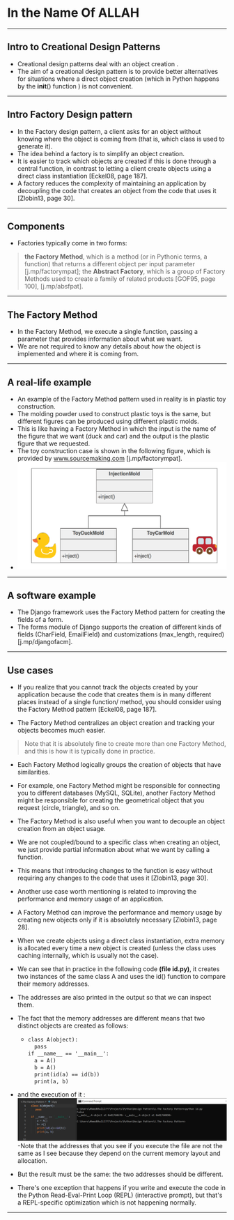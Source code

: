 # In the Name Of ALLAH
---
## Intro to Creational Design Patterns 
 - Creational design patterns deal with an object creation .
 - The aim of a creational design pattern is to provide better alternatives for situations where a direct object creation (which    in Python happens by the __init__() function ) is not convenient.
---
## Intro Factory Design pattern 
 - In the Factory design pattern, a client asks for an object without knowing where the object is coming from (that is, which class is used to generate it).
 -  The idea behind a factory is to simplify an object creation. 
 - It is easier to track which objects are created if this is done through a central function, in contrast to letting a client create objects using a direct class instantiation [Eckel08, page 187].
 -  A factory reduces the complexity of maintaining an application by decoupling the code that creates an object from the code that uses it [Zlobin13, page 30].
---
## Components 
- Factories typically come in two forms: 
> __the Factory Method__, which is a method (or in Pythonic terms, a function) that returns a different object per input parameter [j.mp/factorympat];
> the __Abstract Factory__, which is a group of Factory Methods used to create a family of related products [GOF95, page 100], [j.mp/absfpat].
---
## The Factory Method
 - In the Factory Method, we execute a single function, passing a parameter that provides information about what we want.
 - We are not required to know any details about how the object is implemented and where it is coming from.
---
## A real-life example
- An example of the Factory Method pattern used in reality is in plastic toy
construction. 
- The molding powder used to construct plastic toys is the same,
but different figures can be produced using different plastic molds.
- This is like having a Factory Method in which the input is the name of the figure that we
want (duck and car) and the output is the plastic figure that we requested.
- The toy construction case is shown in the following figure, which is provided by
www.sourcemaking.com [j.mp/factorympat].
- ![](pics/1.PNG)
---
## A software example
- The Django framework uses the Factory Method pattern for creating the fields
of a form.
-  The forms module of Django supports the creation of different kinds
of fields (CharField, EmailField) and customizations (max_length, required)
[j.mp/djangofacm].
---
## Use cases
- If you realize that you cannot track the objects created by your application because
the code that creates them is in many different places instead of a single function/
method, you should consider using the Factory Method pattern [Eckel08, page 187].

- The Factory Method centralizes an object creation and tracking your objects becomes
much easier. 
 > Note that it is absolutely fine to create more than one Factory Method,
and this is how it is typically done in practice. 
- Each Factory Method logically groups the creation of objects that have similarities. 
- For example, one Factory Method might be responsible for connecting you to different databases (MySQL, SQLite), another
Factory Method might be responsible for creating the geometrical object that you request (circle, triangle), and so on.

- The Factory Method is also useful when you want to decouple an object creation
from an object usage.
-  We are not coupled/bound to a specific class when creating an
object, we just provide partial information about what we want by calling a function.
- This means that introducing changes to the function is easy without requiring any
changes to the code that uses it [Zlobin13, page 30].

- Another use case worth mentioning is related to improving the performance and
memory usage of an application.
-  A Factory Method can improve the performance
and memory usage by creating new objects only if it is absolutely necessary
[Zlobin13, page 28]. 
- When we create objects using a direct class instantiation, extra
memory is allocated every time a new object is created (unless the class uses caching
internally, which is usually not the case).
- We can see that in practice in the following
code __(file id.py)__, it creates two instances of the same class A and uses the id()
function to compare their memory addresses. 
- The addresses are also printed in the
output so that we can inspect them. 
- The fact that the memory addresses are different
means that two distinct objects are created as follows:
  - ```
    class A(object):
      pass
    if __name__ == '__main__':
      a = A()
      b = A()
      print(id(a) == id(b))
      print(a, b)
    ```
 - and the execution of it :
  ![](pics/2.PNG)
 -Note that the addresses that you see if you execute the file are not the same as I see
because they depend on the current memory layout and allocation.
 -  But the result must be the same: the two addresses should be different. 
 - There's one exception that happens if you write and execute the code in the Python Read-Eval-Print Loop
(REPL) (interactive prompt), but that's a REPL-specific optimization which is not
happening normally.
---